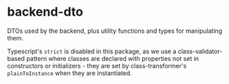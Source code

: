 # backend-dto

DTOs used by the backend, plus utility functions and types for manipulating them.

Typescript's `strict` is disabled in this package, as we use a
class-validator-based pattern where classes are declared with properties not
set in constructors or initializers - they are set by class-transformer's
`plainToInstance` when they are instantiated.
